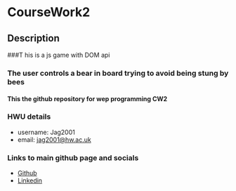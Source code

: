 # CourseWork2
## Description
###T his is a js game with DOM api
### The user controls a bear in board trying to avoid being stung by bees
#### This the github repository for wep programming CW2
### HWU details
* username: Jag2001
* email: jag2001@hw.ac.uk
### Links to main github page and socials
* [Github](https://github.com/Swits-S)
* [Linkedin](https://www.linkedin.com/in/jakegourley/)
